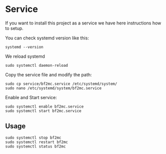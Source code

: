 # Service

If you want to install this project as a service we have here instructions how to setup.

You can check systemd version like this:
```
systemd --version
```

We reload systemd
```
sudo systemctl daemon-reload
```

Copy the service file and modify the path:
```
sudo cp service/bf2mc.service /etc/systemd/system/
sudo nano /etc/systemd/system/bf2mc.service
```

Enable and Start service:
```
sudo systemctl enable bf2mc.service
sudo systemctl start bf2mc.service
```

## Usage

```
sudo systemctl stop bf2mc
sudo systemctl restart bf2mc
sudo systemctl status bf2mc
```
